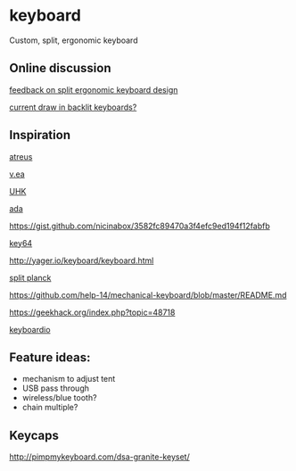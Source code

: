 # keyboard
Custom, split, ergonomic keyboard

## Online discussion

[feedback on split ergonomic keyboard design](https://www.reddit.com/r/MechanicalKeyboards/comments/5xdkqc/feedback_on_split_ergonomic_keyboard_design/)

[current draw in backlit keyboards?](https://www.reddit.com/r/MechanicalKeyboards/comments/5xtf0q/current_draw_in_backlit_keyboards/)


## Inspiration

[atreus](https://atreus.technomancy.us/)

[v.ea](http://oddforge.com/product/vea_information)

[UHK](https://ultimatehackingkeyboard.com/)

[ada](https://github.com/jcoleman/ada-keyboard/blob/master/README.md)

https://gist.github.com/nicinabox/3582fc89470a3f4efc9ed194f12fabfb

[key64](https://www.key64.org/)

http://yager.io/keyboard/keyboard.html

[split planck](http://hexwire.com/lets-split-planck-build/)

https://github.com/help-14/mechanical-keyboard/blob/master/README.md

https://geekhack.org/index.php?topic=48718

[keyboardio](https://shop.keyboard.io/)

## Feature ideas:

- mechanism to adjust tent
- USB pass through
- wireless/blue tooth?
- chain multiple?

## Keycaps

http://pimpmykeyboard.com/dsa-granite-keyset/
